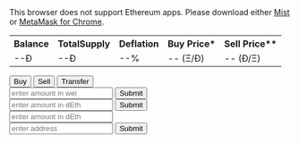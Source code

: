 <link rel='stylesheet' href='style.css' type='text/css'>
<div id="message">This browser does not support Ethereum apps. Please download either <a href="http://ethereum.org">Mist</a> or <a href="https://chrome.google.com/webstore/detail/metamask/nkbihfbeogaeaoehlefnkodbefgpgknn?hl=en">MetaMask for Chrome</a>.</div>

<div>
<table id="info">
  <tr>
    <th>Balance</th>
    <th>TotalSupply</th>
    <th>Deflation</th>
    <th>Buy Price*</th>
    <th>Sell Price**</th>
  </tr>
  <tr>
    <td data-th="Balance"><span id="balance">--Ð</span></td>
    <td data-th="TotalSupply"><span id="totalSupply">--Ð</span></td>
    <td data-th="Deflation"><span id="deflation">--%</span></td>
    <td data-th="Buy Price"><span id="buyPrice">-- (Ξ/Ð)</span></td>
    <td data-th="Sell Price"><span id="sellPrice">-- (Ð/Ξ)</span></td>
  </tr>
</table>
</div>

<div class="tab">
  <button class="tablinks" onclick="openCity(event, 'Buy')" id="defaultOpen">Buy</button>
  <button class="tablinks" onclick="openCity(event, 'Sell')">Sell</button>
  <button class="tablinks" onclick="openCity(event, 'Transfer')">Transfer</button>
</div>

<div id="Buy" class="tabcontent">
  <input placeholder="enter amount in wei">
  <button id="buy">Submit</button>
</div>

<div id="Sell" class="tabcontent">
  <input placeholder="enter amount in dEth">
  <button id="sell">Submit</button>
</div>

<div id="Transfer" class="tabcontent">
<input placeholder="enter amount in dEth">
<br>
<input placeholder="enter address">
<button id="transfer">Submit</button>
</div>

<script src="scripts.js"></script>


